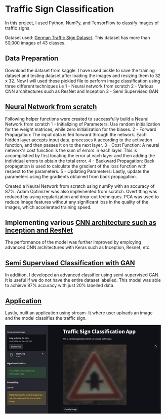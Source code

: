 # Traffic Sign Classification

In this project, I used Python, NumPy, and TensorFlow to classify images of traffic signs.

Dataset used: [German Traffic Sign Dataset](https://www.kaggle.com/datasets/meowmeowmeowmeowmeow/gtsrb-german-traffic-sign). This dataset has more than 50,000 images of 43 classes.

## Data Preparation
Download the dataset from kaggle. I have used pickle to save the training dataset and testing dataset after loading the images and resizing them to 32 x 32. Now I will used these pickled file to perform image classification using three different techniques i.e
1 - Neural network from scratch
2 - Various CNN architectures such as ResNet and Inception
3 - Semi Supervised GAN

## [Neural Network from scratch](https://github.com/raofida75/Image-Classification-Application/blob/main/1.%20NN%20from%20scratch/Traffic_Sign_Classifier_NumPy.ipynb)
Following helper functions were created to successfully build a Neural Network from scratch
1 - Initializing of Parameters: Use random initialization for the weight matrices, while zero initialization for the biases.
2 - Forward Propagation: The input data is fed forward through the network. Each hidden layer accepts input data, processes it according to the activation function, and then passes it on to the next layer.
3 - Cost Function: A neural network's cost function is the sum of errors in each layer. This is accomplished by first locating the error at each layer and       then adding the individual errors to obtain the total error.
4 - Backward Propagation: Back propagation is used to calculate the gradient of the loss function with respect to the parameters.
5 - Updating Parameters: Lastly, update the parameters using the gradients obtained from back propagation.

Created a Neural Network from scratch using numPy with an accuracy of 87%. Adam Optimizer was also implemented from scratch. Overfitting was reduced by using regularization and drop-out techniques. PCA was used to reduce image features without any significant loss in the quality of the images, which accelerated training speed. 

## Implementing various [CNN architecture such as Inception and ResNet](https://github.com/raofida75/Image-Classification-Application/blob/main/2.%20CNN/Traffic_Sign_Classifier_Keras.ipynb)
The performance of the model was further improved by employing advanced CNN architectures with Keras such as Inception, Resnet, etc. 

## [Semi Supervised Classification with GAN](https://github.com/raofida75/Image-Classification-Application/blob/main/3.%20Semi-supervised%20GAN/Semi_Supervised_Classification_with_GAN.ipynb) 
In addition, I developed an advanced classifier using semi-supervised GAN. It is useful if we do not have the entire dataset labelled. This model was able to achieve 87% accuracy with just 20% labelled data.

## [Application](https://github.com/raofida75/Image-Classification-Application/blob/main/app.py)
Lastly, built an application using stream-lit where user uploads an image and the model classifies the traffic sign.
<p align="center">
<img src="https://github.com/raofida75/Image-Classification-Application/blob/main/APP.png" width="750"/>
</p>
